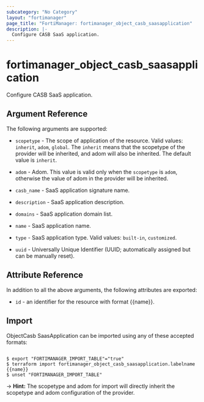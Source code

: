 ```yaml
---
subcategory: "No Category"
layout: "fortimanager"
page_title: "FortiManager: fortimanager_object_casb_saasapplication"
description: |-
  Configure CASB SaaS application.
---
```


# fortimanager_object_casb_saasapplication
Configure CASB SaaS application.

## Argument Reference


The following arguments are supported:

* `scopetype` - The scope of application of the resource. Valid values: `inherit`, `adom`, `global`. The `inherit` means that the scopetype of the provider will be inherited, and adom will also be inherited. The default value is `inherit`.
* `adom` - Adom. This value is valid only when the `scopetype` is `adom`, otherwise the value of adom in the provider will be inherited.

* `casb_name` - SaaS application signature name.
* `description` - SaaS application description.
* `domains` - SaaS application domain list.
* `name` - SaaS application name.
* `type` - SaaS application type. Valid values: `built-in`, `customized`.

* `uuid` - Universally Unique Identifier (UUID; automatically assigned but can be manually reset).


## Attribute Reference

In addition to all the above arguments, the following attributes are exported:
* `id` - an identifier for the resource with format {{name}}.

## Import

ObjectCasb SaasApplication can be imported using any of these accepted formats:
```

$ export "FORTIMANAGER_IMPORT_TABLE"="true"
$ terraform import fortimanager_object_casb_saasapplication.labelname {{name}}
$ unset "FORTIMANAGER_IMPORT_TABLE"
```
-> **Hint:** The scopetype and adom for import will directly inherit the scopetype and adom configuration of the provider.

